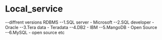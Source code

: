 # Local_service
--diffrent versions RDBMS
--1.SQL server - Microsoft
--2.SQL developer - Oracle
--3.Tera data - Teradata
--4.DB2 - IBM
--5.MangoDB - Open Source
--6.MySQL - open source  etc 
